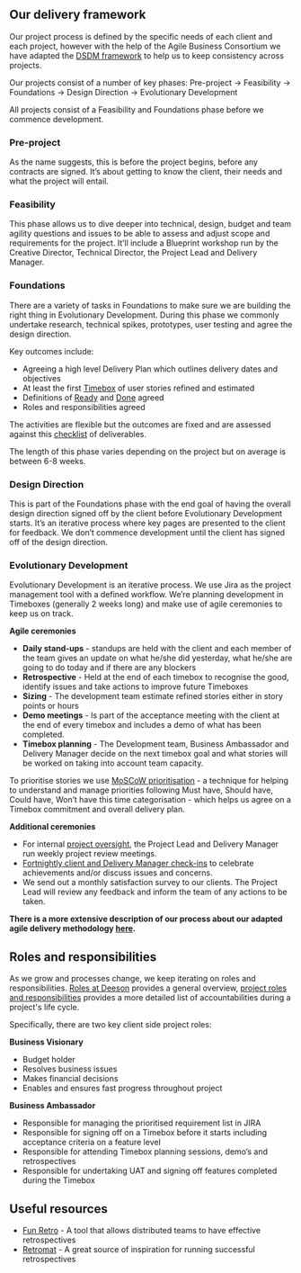 ## Our delivery framework
Our project process is defined by the specific needs of each client and each project, however with the help of the Agile Business Consortium we have adapted the [DSDM framework](https://www.agilebusiness.org/what-is-dsdm) to help us to keep consistency across projects.

Our projects consist of a number of key phases:
Pre-project → Feasibility → Foundations → Design Direction → Evolutionary Development

All projects consist of a Feasibility and Foundations phase before we commence development.

### Pre-project
As the name suggests, this is before the project begins, before any contracts are signed. It’s about getting to know the client, their needs and what the project will entail. 

### Feasibility
This phase allows us to dive deeper into technical, design, budget and team agility questions and issues to be able to assess and adjust scope and requirements for the project. It’ll include a Blueprint workshop run by the Creative Director, Technical Director, the Project Lead and Delivery Manager.

### Foundations
There are a variety of tasks in Foundations to make sure we are building the right thing in Evolutionary Development. During this phase we commonly undertake research, technical spikes, prototypes, user testing and agree the design direction. 

Key outcomes include:
* Agreeing a high level Delivery Plan which outlines delivery dates and objectives 
* At least the first [Timebox](https://www.agilebusiness.org/content/timeboxing-0) of user stories refined and estimated 
* Definitions of [Ready](https://docs.google.com/document/d/1q2tjhJud2hZkUcBa6JYTbraI7HMCmR8D8K0QagF4ZGw/edit#heading=h.gjdgxs) and [Done](https://docs.google.com/document/d/1lSZv_LRJJrkT_uK7gYxLB2sits7gsD1i-unqDiDBfVM/edit#heading=h.gjdgxs) agreed
* Roles and responsibilities agreed 

The activities are flexible but the outcomes are fixed and are assessed against this [checklist](https://docs.google.com/document/d/1GLer6Uml5cwS4Z9EpJtC1oLqAA7dJB8-g5Ni3CuY-Gc/edit) of deliverables.

The length of this phase varies depending on the project but on average is between 6-8 weeks. 

### Design Direction
This is part of the Foundations phase with the end goal of having the overall design direction signed off by the client before Evolutionary Development starts. It’s an iterative process where key pages are presented to the client for feedback. We don’t commence development until the client has signed off of the design direction.

### Evolutionary Development
Evolutionary Development is an iterative process. We use Jira as the project management tool with a defined workflow. We’re planning development in Timeboxes (generally 2 weeks long) and make use of agile ceremonies to keep us on track.

**Agile ceremonies**
* **Daily stand-ups** - standups are held with the client and each member of the team gives an update on what he/she did yesterday, what he/she are going to do today and if there are any blockers
* **Retrospective** - Held at the end of each timebox to recognise the good, identify issues and take actions to improve future Timeboxes
* **Sizing** - The development team estimate refined stories either in story points or hours 
* **Demo meetings** - Is part of the acceptance meeting with the client at the end of every timebox and includes a demo of what has been completed.
* **Timebox planning** - The Development team, Business Ambassador and Delivery Manager decide on the next timebox goal and what stories will be worked on taking into account team capacity.

To prioritise stories we use [MoSCoW prioritisation](https://www.agilebusiness.org/content/moscow-prioritisation) - a technique for helping to understand and manage priorities following Must have, Should have, Could have, Won’t have this time categorisation - which helps us agree on a Timebox commitment and overall delivery plan.

**Additional ceremonies**
* For internal [project oversight](https://docs.google.com/document/d/131K6oPB94dtb9WA-SYAfjVAdRqrK4b4DdMGctHqUivI/edit), the Project Lead and Delivery Manager run weekly project review meetings.
* [Fortnightly client and Delivery Manager check-ins](https://docs.google.com/spreadsheets/d/11VQQvq7WoLPnD-JJ1wmFRH6xVQRINU74LbW8QtFA31k/edit#gid=0) to celebrate achievements and/or discuss issues and concerns.
* We send out a monthly satisfaction survey to our clients. The Project Lead will review any feedback and inform the team of any actions to be taken.
 
__There is a more extensive description of our process about our adapted agile delivery methodology [here](https://docs.google.com/document/d/17aO5PCU5aKBxPIXeRnuvK76trgVbn10qjIuuZzB9zhA/edit).__

## Roles and responsibilities
As we grow and processes change, we keep iterating on roles and responsibilities. [Roles at Deeson](https://handbook.deeson.co.uk/handbook/roles-at-deeson/) provides a general overview, [project roles and responsibilities](https://docs.google.com/spreadsheets/d/1xBxZNZarYJdkY7UCDrbMMMTaF3io5mVMqNA85fJnoDw/edit#gid=1040411215) provides a more detailed list of accountabilities during a project's life cycle.

Specifically, there are two key client side project roles:

**Business Visionary**
* Budget holder
* Resolves business issues
* Makes financial decisions
* Enables and ensures fast progress throughout project

**Business Ambassador**
* Responsible for managing the prioritised requirement list in JIRA
* Responsible for signing off on a Timebox before it starts including acceptance criteria on a feature level
* Responsible for attending Timebox planning sessions, demo’s and retrospectives
* Responsible for undertaking UAT and signing off features completed during the Timebox

## Useful resources
* [Fun Retro](http://funretro.github.io/distributed/) - A tool that allows distributed teams to have effective retrospectives
* [Retromat](https://plans-for-retrospectives.com/en/?id=90-128-91-21-34) - A great source of inspiration for running successful retrospectives
